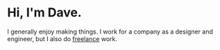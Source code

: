 # Hi, I'm Dave.

I generally enjoy making things. I work for a company as a designer and engineer, but I also do [freelance](http://daveaseeman.com/freelance) work.
